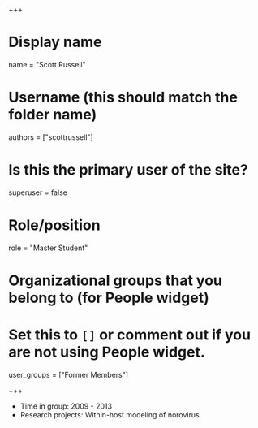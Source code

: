 +++
# Display name
name = "Scott Russell"

# Username (this should match the folder name)
authors = ["scottrussell"]

# Is this the primary user of the site?
superuser = false

# Role/position
role = "Master Student"

# Organizational groups that you belong to (for People widget)
#   Set this to `[]` or comment out if you are not using People widget.
user_groups = ["Former Members"]




+++


* Time in group: 2009 - 2013
* Research projects: Within-host modeling of norovirus

